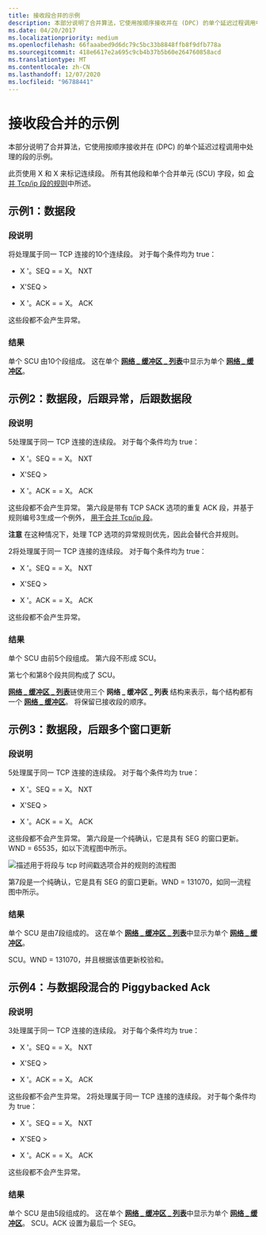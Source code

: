 ```yaml
---
title: 接收段合并的示例
description: 本部分说明了合并算法，它使用按顺序接收并在 (DPC) 的单个延迟过程调用中处理的段的示例。
ms.date: 04/20/2017
ms.localizationpriority: medium
ms.openlocfilehash: 66faaabed9d6dc79c5bc33b8848ffb8f9dfb778a
ms.sourcegitcommit: 418e6617e2a695c9cb4b37b5b60e264760858acd
ms.translationtype: MT
ms.contentlocale: zh-CN
ms.lasthandoff: 12/07/2020
ms.locfileid: "96788441"
---
```

# <a name="examples-of-receive-segment-coalescing"></a>接收段合并的示例


本部分说明了合并算法，它使用按顺序接收并在 (DPC) 的单个延迟过程调用中处理的段的示例。

此页使用 X 和 X 来标记连续段。 所有其他段和单个合并单元 (SCU) 字段，如 [合并 Tcp/ip 段的规则](rules-for-coalescing-tcp-ip-packets.md)中所述。

## <a name="example-1-data-segments"></a>示例1：数据段


### <a name="segment-description"></a>段说明

将处理属于同一 TCP 连接的10个连续段。 对于每个条件均为 true：

-   X '。SEQ = = X。 NXT

-   X'SEQ &gt;

-   X '。ACK = = X。 ACK

这些段都不会产生异常。
### <a name="result"></a>结果

单个 SCU 由10个段组成。 这在单个 [**网络 \_ 缓冲区 \_ 列表**](/windows-hardware/drivers/ddi/ndis/ns-ndis-_net_buffer_list)中显示为单个 [**网络 \_ 缓冲区**](/windows-hardware/drivers/ddi/ndis/ns-ndis-_net_buffer)。

## <a name="example-2-data-segments-followed-by-an-exception-followed-by-data-segments"></a>示例2：数据段，后跟异常，后跟数据段


### <a name="segment-description"></a>段说明

5处理属于同一 TCP 连接的连续段。 对于每个条件均为 true：

-   X '。SEQ = = X。 NXT

-   X'SEQ &gt;

-   X '。ACK = = X。 ACK

这些段都不会产生异常。
第六段是带有 TCP SACK 选项的重复 ACK 段，并基于规则编号3生成一个例外， [用于合并 Tcp/ip 段](rules-for-coalescing-tcp-ip-packets.md)。

**注意**  在这种情况下，处理 TCP 选项的异常规则优先，因此会替代合并规则。

 

2将处理属于同一 TCP 连接的连续段。 对于每个条件均为 true：

-   X '。SEQ = = X。 NXT

-   X'SEQ &gt;

-   X '。ACK = = X。 ACK

这些段都不会产生异常。
### <a name="result"></a>结果

单个 SCU 由前5个段组成。 第六段不形成 SCU。

第七个和第8个段共同构成了 SCU。

[**网络 \_ 缓冲区 \_ 列表**](/windows-hardware/drivers/ddi/ndis/ns-ndis-_net_buffer_list)链使用三个 **网络 \_ 缓冲区 \_ 列表** 结构来表示，每个结构都有一个 [**网络 \_ 缓冲区**](/windows-hardware/drivers/ddi/ndis/ns-ndis-_net_buffer)。 将保留已接收段的顺序。

## <a name="example-3-data-segments-followed-by-multiple-window-updates"></a>示例3：数据段，后跟多个窗口更新


### <a name="segment-description"></a>段说明

5处理属于同一 TCP 连接的连续段。 对于每个条件均为 true：

-   X '。SEQ = = X。 NXT

-   X'SEQ &gt;

-   X '。ACK = = X。 ACK

这些段都不会产生异常。
第六段是一个纯确认，它是具有 SEG 的窗口更新。WND = 65535，如以下流程图中所示。

![描述用于将段与 tcp 时间戳选项合并的规则的流程图](images/rsc-rules2.png)

第7段是一个纯确认，它是具有 SEG 的窗口更新。WND = 131070，如同一流程图中所示。

### <a name="result"></a>结果

单个 SCU 是由7段组成的。 这在单个 [**网络 \_ 缓冲区 \_ 列表**](/windows-hardware/drivers/ddi/ndis/ns-ndis-_net_buffer_list)中显示为单个 [**网络 \_ 缓冲区**](/windows-hardware/drivers/ddi/ndis/ns-ndis-_net_buffer)。

SCU。WND = 131070，并且根据该值更新校验和。

## <a name="example-4-piggybacked-acks-mixed-with-data-segments"></a>示例4：与数据段混合的 Piggybacked Ack


### <a name="segment-description"></a>段说明

3处理属于同一 TCP 连接的连续段。 对于每个条件均为 true：

-   X '。SEQ = = X。 NXT

-   X'SEQ &gt;

-   X '。ACK = = X。 ACK

这些段都不会产生异常。
2将处理属于同一 TCP 连接的连续段。 对于每个条件均为 true：

-   X '。SEQ = = X。 NXT

-   X'SEQ &gt;

-   X '。ACK = = X。 ACK

这些段都不会产生异常。
### <a name="result"></a>结果

单个 SCU 是由5段组成的。 这在单个 [**网络 \_ 缓冲区 \_ 列表**](/windows-hardware/drivers/ddi/ndis/ns-ndis-_net_buffer_list)中显示为单个 [**网络 \_ 缓冲区**](/windows-hardware/drivers/ddi/ndis/ns-ndis-_net_buffer)。 SCU。ACK 设置为最后一个 SEG。

 

